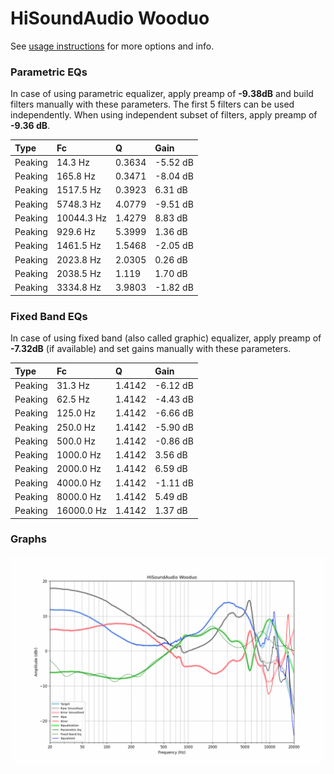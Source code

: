 # HiSoundAudio Wooduo
See [usage instructions](https://github.com/jaakkopasanen/AutoEq#usage) for more options and info.

### Parametric EQs
In case of using parametric equalizer, apply preamp of **-9.38dB** and build filters manually
with these parameters. The first 5 filters can be used independently.
When using independent subset of filters, apply preamp of **-9.36 dB**.

| Type    | Fc         |      Q | Gain     |
|:--------|:-----------|:-------|:---------|
| Peaking | 14.3 Hz    | 0.3634 | -5.52 dB |
| Peaking | 165.8 Hz   | 0.3471 | -8.04 dB |
| Peaking | 1517.5 Hz  | 0.3923 | 6.31 dB  |
| Peaking | 5748.3 Hz  | 4.0779 | -9.51 dB |
| Peaking | 10044.3 Hz | 1.4279 | 8.83 dB  |
| Peaking | 929.6 Hz   | 5.3999 | 1.36 dB  |
| Peaking | 1461.5 Hz  | 1.5468 | -2.05 dB |
| Peaking | 2023.8 Hz  | 2.0305 | 0.26 dB  |
| Peaking | 2038.5 Hz  | 1.119  | 1.70 dB  |
| Peaking | 3334.8 Hz  | 3.9803 | -1.82 dB |

### Fixed Band EQs
In case of using fixed band (also called graphic) equalizer, apply preamp of **-7.32dB**
(if available) and set gains manually with these parameters.

| Type    | Fc         |      Q | Gain     |
|:--------|:-----------|:-------|:---------|
| Peaking | 31.3 Hz    | 1.4142 | -6.12 dB |
| Peaking | 62.5 Hz    | 1.4142 | -4.43 dB |
| Peaking | 125.0 Hz   | 1.4142 | -6.66 dB |
| Peaking | 250.0 Hz   | 1.4142 | -5.90 dB |
| Peaking | 500.0 Hz   | 1.4142 | -0.86 dB |
| Peaking | 1000.0 Hz  | 1.4142 | 3.56 dB  |
| Peaking | 2000.0 Hz  | 1.4142 | 6.59 dB  |
| Peaking | 4000.0 Hz  | 1.4142 | -1.11 dB |
| Peaking | 8000.0 Hz  | 1.4142 | 5.49 dB  |
| Peaking | 16000.0 Hz | 1.4142 | 1.37 dB  |

### Graphs
![](./HiSoundAudio%20Wooduo.png)